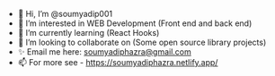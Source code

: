 - 👋 Hi, I’m @soumyadip001
- 👀 I’m interested in WEB Development (Front end and back end)
- 🌱 I’m currently learning (React Hooks)
- 💞️ I’m looking to collaborate on (Some open source library projects)
- ✨ Email me here: soumyadiphazra@gmail.com
- 📫 For more see - https://soumyadiphazra.netlify.app/

<!---
soumyadip001/soumyadip001 is a ✨ special ✨ repository because its `README.md` (this file) appears on your GitHub profile.
You can click the Preview link to take a look at your changes.
--->
